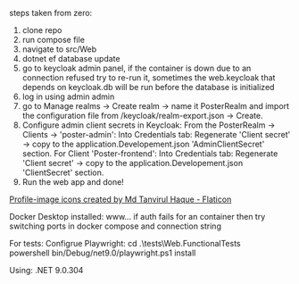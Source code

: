 steps taken from zero:
1. clone repo
2. run compose file
3. navigate to src/Web
4. dotnet ef database update
5. go to keycloak admin panel, if the container is down due to an connection refused
try to re-run it, sometimes the web.keycloak that depends on keycloak.db will be run before the database is initialized
6. log in using admin admin
7. go to Manage realms -> Create realm -> name it PosterRealm and import the configuration file from /keycloak/realm-export.json -> Create.
8. Configure admin client secrets in Keycloak:
From the PosterRealm -> Clients -> 'poster-admin':
Into Credentials tab:
Regenerate 'Client secret' -> copy to the application.Developement.json 'AdminClientSecret' section.
For Client 'Poster-frontend':
Into Credentials tab:
Regenerate 'Client secret' -> copy to the application.Developement.json 'ClientSecret' section.
9. Run the web app and done!


<a href="https://www.flaticon.com/free-icons/profile-image" title="profile-image icons">Profile-image icons created by Md Tanvirul Haque - Flaticon</a>

Docker Desktop installed:
www...
if auth fails for an container then try switching ports in docker compose and connection string

For tests:
Configrue Playwright:
cd .\tests\Web.FunctionalTests\
powershell bin/Debug/net9.0/playwright.ps1 install


Using:
.NET 9.0.304
